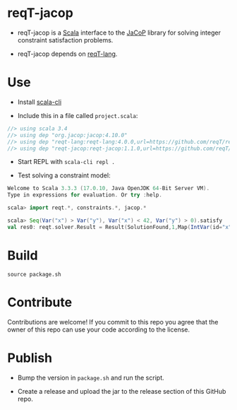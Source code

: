 # reqT-jacop

* reqT-jacop is a [Scala](https://www.scala-lang.org/) interface to the [JaCoP](https://github.com/radsz/jacop) library for solving integer constraint satisfaction problems. 

* reqT-jacop depends on [reqT-lang](https://github.com/reqT/reqT-lang). 

# Use

* Install [scala-cli]()

* Include this in a file called `project.scala`:

```scala
//> using scala 3.4
//> using dep "org.jacop:jacop:4.10.0"
//> using dep "reqt-lang:reqt-lang:4.0.0,url=https://github.com/reqT/reqT-lang/releases/download/4.0.0-RC2/reqt-lang_3-4.0.0.jar"
//> using dep "reqt-jacop:reqt-jacop:1.1.0,url=https://github.com/reqT/reqT-jacop/releases/download/v1.1.0/reqt-jacop_3-1.1.0.jar"
```

* Start REPL with `scala-cli repl .` 

* Test solving a constraint model:

```scala
Welcome to Scala 3.3.3 (17.0.10, Java OpenJDK 64-Bit Server VM).
Type in expressions for evaluation. Or try :help.

scala> import reqt.*, constraints.*, jacop.*

scala> Seq(Var("x") > Var("y"), Var("x") < 42, Var("y") > 0).satisfy
val res0: reqt.solver.Result = Result(SolutionFound,1,Map(IntVar(id="x") -> 4, IntVar(id="y") -> 3),None,Some(Solutions([nSolutions=1][nVariables=2])))
```
# Build

`source package.sh`

# Contribute

Contributions are welcome! If you commit to this repo you agree that the owner of this repo can use your code according to the license.

# Publish

* Bump the version in `package.sh` and run the script.

* Create a release and upload the jar to the release section of this GitHub repo.
